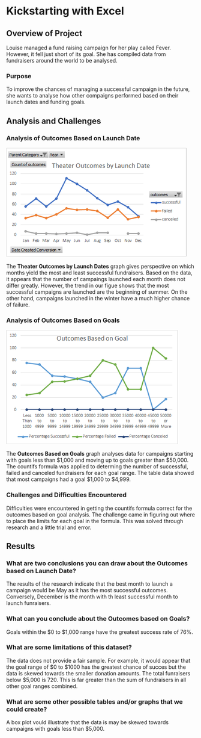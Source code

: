 # Kickstarting with Excel

## Overview of Project
Louise managed a fund raising campaign for her play called Fever. However, it fell just short of its goal. She has compiled data from fundraisers around the world to be analysed.
### Purpose
 To improve the chances of managing a successful campaign in the future, she wants to analyse how other compaigns performed based on their launch dates and funding goals.
## Analysis and Challenges
### Analysis of Outcomes Based on Launch Date
![Theater_Outcomes_vs_Launch](Resources/Theater_Outcomes_vs_Launch.png)

The **Theater Outcomes by Launch Dates** graph gives perspective on which months yield the most and least successful fundraisers. Based on the data, it appears that the number of campaings launched each month does not differ greatly. However, the trend in our figue shows that the most successful campaigns are launched are the beginning of summer. On the other hand, campaigns launched in the winter have a much higher chance of failure.

### Analysis of Outcomes Based on Goals
![Outcomes_vs_Goals](Resources/Outcomes_vs_Goals.png)

The **Outcomes Based on Goals** graph analyses data for campaigns starting with goals less than $1,000 and moving up to goals greater than $50,000. The countifs formula was applied to determing the number of successful, failed and canceled fundraisers for each goal range. The table data showed that most campaigns had a goal $1,000 to $4,999.

### Challenges and Difficulties Encountered
Difficulties were encountered in getting the countifs formula correct for the outcomes based on goal analysis. The challenge came in figuring out where to place the limits for each goal in the formula. This was solved through research and a little trial and error.
## Results

### What are two conclusions you can draw about the Outcomes based on Launch Date?
The results of the research indicate that the best month to launch a campaign would be May as it has the most successful outcomes. Conversely, December is the month with th least successful month to launch funraisers. 

### What can you conclude about the Outcomes based on Goals?
Goals within the $0 to $1,000 range have the greatest success rate of 76%. 

### What are some limitations of this dataset?
The data does not provide a fair sample. For example, it would appear that the goal range of $0 to $1000 has the greatest chance of succes but the data is skewed towards the smaller donation amounts. The total funraisers below $5,000 is 720. This is far greater than the sum of fundraisers in all other goal ranges combined.

### What are some other possible tables and/or graphs that we could create?
A box plot vould illustrate that the data is may be skewed towards campaigns with goals less than $5,000.

